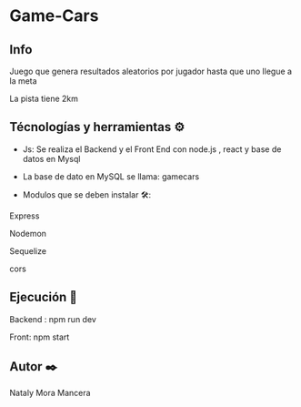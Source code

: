# Game-Cars

## Info

Juego que genera resultados aleatorios por jugador hasta que uno llegue a la meta

La pista tiene 2km



## Técnologías y herramientas ⚙️

* Js: Se realiza el Backend y el Front End con node.js , react y base de datos en Mysql

* La base de dato en MySQL se llama: gamecars


* Modulos que se deben instalar 🛠️:

Express

Nodemon

Sequelize

cors

## Ejecución 🚀

Backend : npm run dev

Front: npm start

## Autor ✒️

Nataly Mora Mancera
